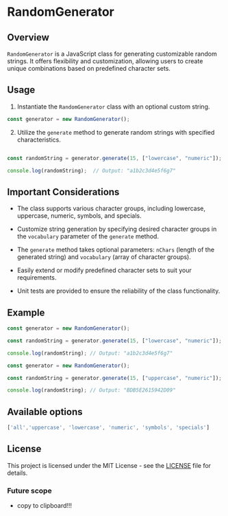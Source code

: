 # RandomGenerator

## Overview

`RandomGenerator` is a JavaScript class for generating customizable random strings. It offers flexibility and customization, allowing users to create unique combinations based on predefined character sets.

## Usage

1. Instantiate the `RandomGenerator` class with an optional custom string.

```javascript
const generator = new RandomGenerator();
```

2. Utilize the `generate` method to generate random strings with specified characteristics.

```Javascript

const randomString = generator.generate(15, ["lowercase", "numeric"]);

console.log(randomString);  // Output: "a1b2c3d4e5f6g7"

```

## Important Considerations

- The class supports various character groups, including lowercase, uppercase, numeric, symbols, and specials.

- Customize string generation by specifying desired character groups in the `vocabulary` parameter of the `generate` method.

- The `generate` method takes optional parameters: `nChars` (length of the generated string) and `vocabulary` (array of character groups).

- Easily extend or modify predefined character sets to suit your requirements.

- Unit tests are provided to ensure the reliability of the class functionality.

## Example

```javascript
const generator = new RandomGenerator();

const randomString = generator.generate(15, ["lowercase", "numeric"]);

console.log(randomString); // Output: "a1b2c3d4e5f6g7"
```

```javascript
const generator = new RandomGenerator();

const randomString = generator.generate(15, ["uppercase", "numeric"]);

console.log(randomString); // Output: "BDB5E2615942D09"
```

## Available options

```Javascript
['all','uppercase', 'lowercase', 'numeric', 'symbols', 'specials']
```

## License

This project is licensed under the MIT License - see the [LICENSE](LICENSE) file for details.

### Future scope

- copy to clipboard!!!
